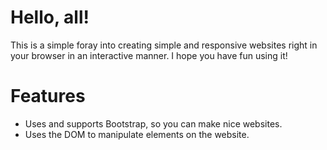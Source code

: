 # Hello, all!
This is a simple foray into creating simple and responsive websites right in your browser in an interactive manner.
I hope you have fun using it!
# Features
- Uses and supports Bootstrap, so you can make nice websites.
- Uses the DOM to manipulate elements on the website.
